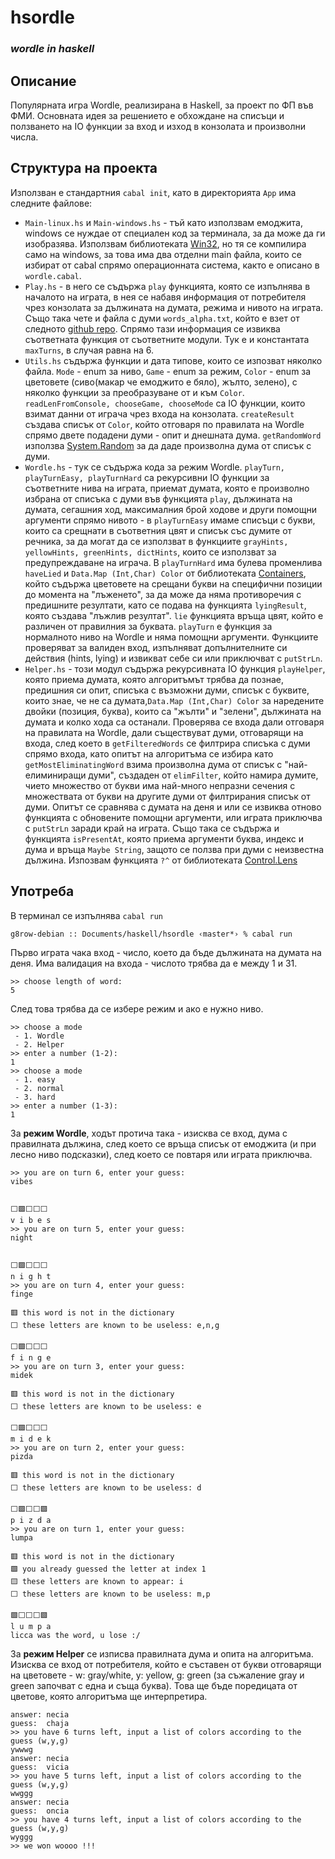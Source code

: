 # hsordle
### _wordle in haskell_

## Описание
Популярната игра Wordle, реализирана в Haskell, за проект по ФП във ФМИ. Основната идея за решението е обхождане на списъци и ползването на IO функции за вход и изход в конзолата и произволни числа.

## Структура на проекта
Използван е стандартния ```cabal init```, като в директорията ```App``` има следните файлове:
- ```Main-linux.hs``` и ```Main-windows.hs``` - тъй като използвам емоджита, windows се нуждае от специален код за терминала, за да може да ги изобразява. Използвам библиотеката [Win32](https://hackage.haskell.org/package/Win32), но тя се компилира само на windows, за това има два отделни main файла, които се избират от cabal спрямо операционната система, както е описано в ```wordle.cabal```.
- ```Play.hs``` - в него се съдържа ```play``` функцията, която се изпълнява в началото на играта, в нея се набавя информация от потребителя чрез конзолата за дължината на думата, режима и нивото на играта. Също така чете и файла с думи ```words_alpha.txt```, който е взет от следното [github repo](https://github.com/dwyl/english-words). Спрямо тази информация се извиква съответната функция от съответните модули. Тук е и константата ```maxTurns```, в случая равна на 6.
- ```Utils.hs``` съдържа функции и дата типове, които се изпозват няколко файла. ```Mode``` - enum за ниво, ```Game``` - enum за режим, ```Color``` - enum за цветовете (сиво(макар че емоджито е бяло), жълто, зелено), с няколко функции за преобразуване от и към ```Color```. ```readLenFromConsole, chooseGame, chooseMode``` са IO функции, които взимат данни от играча чрез входа на конзолата. ```createResult``` създава списък от ```Color```, който отговаря по правилата на Wordle спрямо двете подадени думи - опит и днешната дума. ```getRandomWord``` използва [System.Random](https://hackage.haskell.org/package/random) за да даде произволна дума от списък с думи.
- ```Wordle.hs``` - тук се съдържа кода за режим Wordle. ```playTurn, playTurnEasy, playTurnHard``` са рекурсивни IO функции за съответните нива на играта, приемат думата, която е произволно избрана от списъка с думи във функцията ```play```, дължината на думата, сегашния ход, максималния брой ходове и други помощни аргументи спрямо нивото - в ```playTurnEasy``` имаме списъци с букви, които са срещнати в съответния цвят и списък със думите от речника, за да могат да се използват в функциите ```grayHints, yellowHints, greenHints, dictHints```, които се използват за предупреждаване на играча. В ```playTurnHard``` има булева променлива ```haveLied``` и ```Data.Map (Int,Char) Color``` от библиотеката [Containers](https://hackage.haskell.org/package/containers), който съдържа цветовете на срещани букви на специфични позиции до момента на "лъженето", за да може да няма противоречия с предишните резултати, като се подава на функцията ```lyingResult```, която създава "лъжлив резултат". ```lie``` функцията връща цвят, който е различен от правилния за буквата. ```playTurn``` е функция за нормалното ниво на Wordle и няма помощни аргументи. Функциите проверяват за валиден вход, изпълняват допълнителните си действия (hints, lying) и извикват себе си или приключват с ```putStrLn```.
- ```Helper.hs``` - този модул съдържа рекурсивната IO функция ```playHelper```, която приема думата, която алгоритъмът трябва да познае, предишния си опит, списъка с възможни думи, списък с буквите, които знае, че не са думата,```Data.Map (Int,Char) Color``` за наредените двойки (позиция, буква), които са "жълти" и "зелени", дължината на думата и колко хода са останали. Проверява се входа дали отговаря на правилата на Wordle, дали съществуват думи, отговарящи на входа, след което в ```getFilteredWords``` се филтрира списъка с думи спрямо входа, като опитът на алгоритъма се избира като ```getMostEliminatingWord``` взима произволна дума от списък с "най-елиминиращи думи", създаден от ```elimFilter```, който намира думите, чието множество от букви има най-много непразни сечения с множествата от букви на другите думи от филтрирания списък от думи. Опитът се сравнява с думата на деня и или се извиква отново функцията с обновените помощни аргументи, или играта приключва с ```putStrLn``` заради край на играта. Също така се съдържа и функцията ```isPresentAt```, която приема аргументи буква, индекс и дума и връща ```Maybe String```, защото се ползва при думи с неизвестна дължина. Изпозвам функцията `?^` от библиотеката [Control.Lens](https://hackage.haskell.org/package/lens)
## Употреба
В терминал се изпълнява `cabal run`
```
g8row-debian :: Documents/haskell/hsordle ‹master*› % cabal run                                                         
```
Първо играта чака вход - число, което да бъде дължината на думата на деня. Има валидация на входа - числото трябва да е между 1 и 31.
```
>> choose length of word: 
5
```
След това трябва да се избере режим и ако е нужно ниво.
```
>> choose a mode
 - 1. Wordle
 - 2. Helper
>> enter a number (1-2): 
1
>> choose a mode
 - 1. easy
 - 2. normal
 - 3. hard
>> enter a number (1-3): 
1
```
За **режим Wordle**, ходът протича така - изисква се вход, дума с правилната дължина, след което се връща списък от емоджита (и при лесно ниво подсказки), след което се повтаря или играта приключва.
```
>> you are on turn 6, enter your guess:
vibes


⬜🟩⬜⬜⬜
v i b e s 
>> you are on turn 5, enter your guess:
night


⬜🟩⬜⬜⬜
n i g h t 
>> you are on turn 4, enter your guess:
finge

🟥 this word is not in the dictionary
⬜ these letters are known to be useless: e,n,g

⬜🟩⬜⬜⬜
f i n g e 
>> you are on turn 3, enter your guess:
midek

🟥 this word is not in the dictionary
⬜ these letters are known to be useless: e

⬜🟩⬜⬜⬜
m i d e k 
>> you are on turn 2, enter your guess:
pizda

🟥 this word is not in the dictionary
⬜ these letters are known to be useless: d

⬜🟩⬜⬜🟩
p i z d a 
>> you are on turn 1, enter your guess:
lumpa

🟥 this word is not in the dictionary
🟩 you already guessed the letter at index 1
🟨 these letters are known to appear: i
⬜ these letters are known to be useless: m,p

🟩⬜⬜⬜🟩
l u m p a 
licca was the word, u lose :/
```
За **режим Helper** се изписва правилната дума и опита на алгоритъма. Изисква се вход от потребителя, който е съставен от букви отговарящи на цветовете - w: gray/white, y: yellow, g: green (за съжаление gray и green започват с една и съща буква). Това ще бъде поредицата от цветове, която алгоритъма ще интерпретира. 
```
answer: necia
guess:  chaja
>> you have 6 turns left, input a list of colors according to the guess (w,y,g)
ywwwg
answer: necia
guess:  vicia
>> you have 5 turns left, input a list of colors according to the guess (w,y,g)
wwggg
answer: necia
guess:  oncia
>> you have 4 turns left, input a list of colors according to the guess (w,y,g)
wyggg
>> we won woooo !!!
```
